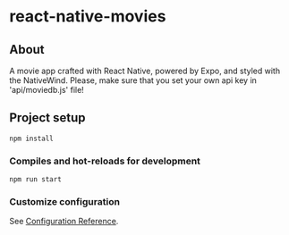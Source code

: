 # react-native-movies

## About
A movie app crafted with React Native, powered by Expo, and styled with the NativeWind.
Please, make sure that you set your own api key in 'api/moviedb.js' file!
## Project setup
```
npm install
```

### Compiles and hot-reloads for development
```
npm run start
```

### Customize configuration
See [Configuration Reference](https://cli.vuejs.org/config/).
